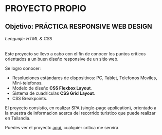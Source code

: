 # PROYECTO PROPIO 
## Objetivo: PRÁCTICA RESPONSIVE WEB DESIGN
###### Lenguaje: HTML & CSS

Este proyecto se llevo a cabo con el fin de conocer los puntos criticos
orientados a un buen diseño responsive de un sitio web.

Se logro conocer: 
- Resoluciones estándares de dispositivos: PC, Tablet, Telefonos Moviles, Mini-telefonos.
- Modelo de diseño **CSS Flexbox Layout**.
- Sistema de cuadriculas **CSS Grid Layout**.
- CSS Breakpoints.

El proyecto consistio, en realizar SPA (single-page application), orientado a la muestra de informacion
acerca del recorrido turistico que puede realizar en Tailandia.

Puedes ver el proyecto [aquí](https://zigaran.github.io/TailandiaProject/), cualquier critica me servirá.